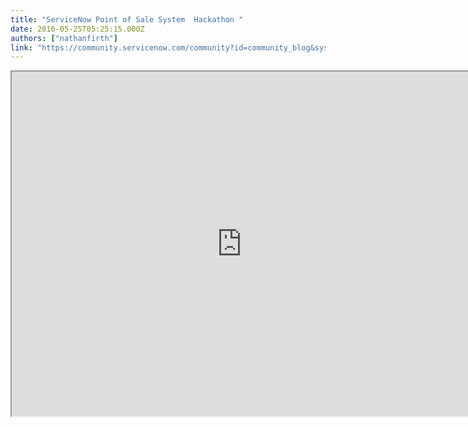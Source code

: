 ```yaml
---
title: "ServiceNow Point of Sale System  Hackathon "
date: 2016-05-25T05:25:15.000Z
authors: ["nathanfirth"]
link: "https://community.servicenow.com/community?id=community_blog&sys_id=b48c66e1dbd0dbc01dcaf3231f96196c"
---
```

<p style="margin-bottom: 20px; color: #333333; font-family: 'Open Sans', Helvetica, sans-serif;"><iframe src="https://youtube.com/embed/gvqEjqw5agc" width="735" height="551"/></p><p style="margin-bottom: 20px; color: #333333; font-family: 'Open Sans', Helvetica, sans-serif;">Last week at Knowledge I partnered up with <a title="witter.com/rfedoruk" href="https://twitter.com/rfedoruk" style="color: #dd3939; background-color: initial;">Robert Fedoruk</a> and <a title="witter.com/tltoulson" href="https://twitter.com/tltoulson" style="color: #dd3939; background-color: initial;">Travis Toulson</a> for the CreatorCon Hackathon. We had a blast and I think we did pretty well for only having 8 hours to put the application together. Our application was a real-time point of sale system on top of Service Catalog.</p><p style="margin-bottom: 20px; color: #333333; font-family: 'Open Sans', Helvetica, sans-serif;">In many organizations, a good percentage of employees will still approach the help desk directly without going through self-service. This forces the help desk to manually create the requests on the spot. There isn't really a quick and easy interface for this, so having a point of sale system would greatly expedite the process for face-to-face transactions with the help desk.</p><p style="margin-bottom: 20px; color: #333333; font-family: 'Open Sans', Helvetica, sans-serif;">We built our application using Service Portal making use of record watchers and integrated it with the native mobile app for bar code scanning. It uses the Service Catalog and with no custom tables. The application was built with touch screens in mind with support for gestures. And best of all the whole application operates across multiple devices all in real time.</p><p style="margin-bottom: 20px; color: #333333; font-family: 'Open Sans', Helvetica, sans-serif;">When the transaction is complete, it sends a push notification receipt to the users mobile device.</p><p style="margin-bottom: 20px; color: #333333; font-family: 'Open Sans', Helvetica, sans-serif;">I don't think it's just limited to point of sale, something similar could also be used for inventory management, supply chain management, warehouse management, etc. where managing products and inventory must happen in realtime across locations and devices.</p><p style="margin-bottom: 20px; color: #333333; font-family: 'Open Sans', Helvetica, sans-serif;">What do you guys think? Would your organization use something like this? I'd love to hear your thoughts in comments below.</p>